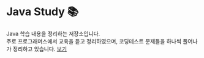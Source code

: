 # Java Study 📚

Java 학습 내용을 정리하는 저장소입니다.  
주로 프로그래머스에서 교육을 듣고 정리하였으며, 코딩테스트 문제들을 하나씩 풀어나가 정리하고 있습니다.
[보기](./src/프로그래머스)
